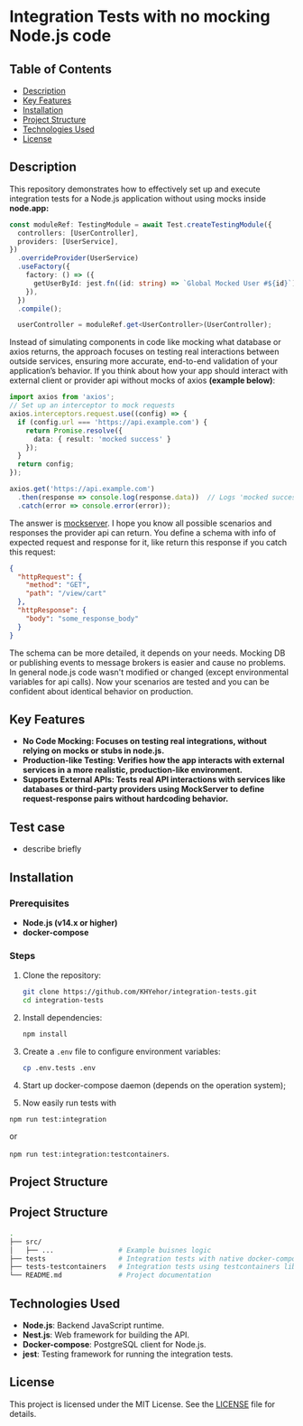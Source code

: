 # Integration Tests with no mocking Node.js code

## Table of Contents
- [Description](#description)
- [Key Features](#key-features)
- [Installation](#installation)
- [Project Structure](#project-structure)
- [Technologies Used](#technologies-used)
- [License](#license)

## Description

This repository demonstrates how to effectively set up and execute integration tests for a Node.js application without using mocks inside **node.app:**

```typescript
const moduleRef: TestingModule = await Test.createTestingModule({
  controllers: [UserController],
  providers: [UserService],
})
  .overrideProvider(UserService)
  .useFactory({
    factory: () => ({
      getUserById: jest.fn((id: string) => `Global Mocked User #${id}`),
    }),
  })
  .compile();

  userController = moduleRef.get<UserController>(UserController);
```

Instead of simulating components in code like mocking what database or axios returns, the approach focuses on testing real interactions between outside services, ensuring more accurate, end-to-end validation of your application’s behavior. If you think about how your app should interact with external client or provider api without mocks of axios **(example below)**:
```typescript
import axios from 'axios';
// Set up an interceptor to mock requests
axios.interceptors.request.use((config) => {
  if (config.url === 'https://api.example.com') {
    return Promise.resolve({
      data: { result: 'mocked success' }
    });
  }
  return config;
});

axios.get('https://api.example.com')
  .then(response => console.log(response.data))  // Logs 'mocked success'
  .catch(error => console.error(error));
```
The answer is [mockserver](https://www.mock-server.com). I hope you know all possible scenarios and responses the provider api can return. You define a schema with info of expected request and response for it, like return this response if you catch this request:
```json
{
  "httpRequest": {
    "method": "GET",
    "path": "/view/cart"
  },
  "httpResponse": {
    "body": "some_response_body"
  }
}
```
The schema can be more detailed, it depends on your needs. Mocking DB or publishing events to message brokers is easier and cause no problems. In general node.js code wasn't modified or changed (except environmental variables for api calls). Now your scenarios are tested and you can be confident about identical behavior on production.
## Key Features
- **No Code Mocking: Focuses on testing real integrations, without relying on mocks or stubs in node.js.**
- **Production-like Testing: Verifies how the app interacts with external services in a more realistic, production-like environment.**
- **Supports External APIs: Tests real API interactions with services like databases or third-party providers using MockServer to define request-response pairs without hardcoding behavior.**
## Test case

- describe briefly
## Installation

### Prerequisites
- **Node.js (v14.x or higher)**
- **docker-compose**

### Steps
1. Clone the repository:
   ```bash
   git clone https://github.com/KHYehor/integration-tests.git
   cd integration-tests
   ```

2. Install dependencies:
   ```bash
   npm install
   ```

3. Create a `.env` file to configure environment variables:
   ```bash
   cp .env.tests .env
   ```

4. Start up docker-compose daemon (depends on the operation system);

5. Now easily run tests with 

`npm run test:integration`

or 

`npm run test:integration:testcontainers`.

## Project Structure

## **Project Structure**

```bash
.
├── src/
│   ├── ...                # Example buisnes logic
├── tests                  # Integration tests with native docker-compose
├── tests-testcontainers   # Integration tests using testcontainers library 
└── README.md              # Project documentation
```

## Technologies Used

- **Node.js**: Backend JavaScript runtime.
- **Nest.js**: Web framework for building the API.
- **Docker-compose**: PostgreSQL client for Node.js.
- **jest**: Testing framework for running the integration tests.

## License

This project is licensed under the MIT License. See the [LICENSE](LICENSE) file for details.
